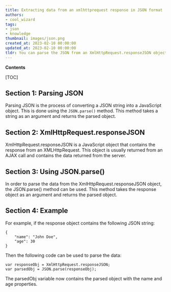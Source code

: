 ```yaml
---
title: Extracting data from an xmlhttprequest response in JSON format
authors:
- cool_wizard
tags:
- json
- knowledge
thumbnail: images/json.png
created_at: 2023-02-10 00:00:00
updated_at: 2023-02-10 00:00:00
tldr: You can parse the JSON from an XmlHttpRequest.responseJSON object by using the JSON.parse() method.
---
```


**Contents**

[TOC]

## Section 1: Parsing JSON

Parsing JSON is the process of converting a JSON string into a JavaScript object. This is done using the `JSON.parse()` method. This method takes a string as an argument and returns the parsed object.

## Section 2: XmlHttpRequest.responseJSON

XmlHttpRequest.responseJSON is a JavaScript object that contains the response from an XMLHttpRequest. This object is usually returned from an AJAX call and contains the data returned from the server.

## Section 3: Using JSON.parse()

In order to parse the data from the XmlHttpRequest.responseJSON object, the JSON.parse() method can be used. This method takes the response object as an argument and returns the parsed object.

## Section 4: Example

For example, if the response object contains the following JSON string:

```
{
    "name": "John Doe",
    "age": 30
}
```

Then the following code can be used to parse the data:

```
var responseObj = XmlHttpRequest.responseJSON;
var parsedObj = JSON.parse(responseObj);
```

The parsedObj variable now contains the parsed object with the name and age properties.
